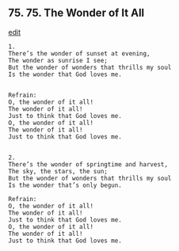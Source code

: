 
## 75.  75. The Wonder of It All
[edit](https://docs.google.com/document/d/1AuwtNQ_7TpTwSBC7zteJ260A%2DQ3SlW9d/edit?mode=html)






    1.
    There’s the wonder of sunset at evening,
    The wonder as sunrise I see;
    But the wonder of wonders that thrills my soul
    Is the wonder that God loves me.


    Refrain:
    O, the wonder of it all!
    The wonder of it all!
    Just to think that God loves me.
    O, the wonder of it all!
    The wonder of it all!
    Just to think that God loves me.


    2.
    There’s the wonder of springtime and harvest,
    The sky, the stars, the sun;
    But the wonder of wonders that thrills my soul
    Is the wonder that’s only begun.

    Refrain:
    O, the wonder of it all!
    The wonder of it all!
    Just to think that God loves me.
    O, the wonder of it all!
    The wonder of it all!
    Just to think that God loves me.

